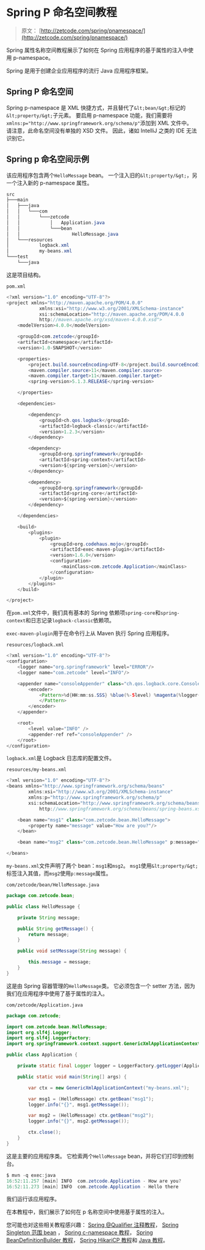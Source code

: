 # Spring P 命名空间教程

> 原文： [http://zetcode.com/spring/pnamespace/](http://zetcode.com/spring/pnamespace/)

Spring 属性名称空间教程展示了如何在 Spring 应用程序的基于属性的注入中使用 p-namespace。

Spring 是用于创建企业应用程序的流行 Java 应用程序框架。

## Spring P 命名空间

Spring p-namespace 是 XML 快捷方式，并且替代了`&lt;bean/&gt;`标记的`&lt;property/&gt;`子元素。 要启用 p-namespace 功能，我们需要将`xmlns:p="http://www.springframework.org/schema/p"`添加到 XML 文件中。 请注意，此命名空间没有单独的 XSD 文件。 因此，诸如 IntelliJ 之类的 IDE 无法识别它。

## Spring p 命名空间示例

该应用程序包含两个`HelloMessage` bean。 一个注入旧的`&lt;property/&gt;`，另一个注入新的 p-namespace 属性。

```java
src
├───main
│   ├───java
│   │   └───com
│   │       └───zetcode
│   │           │   Application.java
│   │           └───bean
│   │                   HelloMessage.java
│   └───resources
│           logback.xml
│           my-beans.xml
└───test
    └───java

```

这是项目结构。

`pom.xml`

```java
<?xml version="1.0" encoding="UTF-8"?>
<project xmlns="http://maven.apache.org/POM/4.0.0"
            xmlns:xsi="http://www.w3.org/2001/XMLSchema-instance"
            xsi:schemaLocation="http://maven.apache.org/POM/4.0.0
            http://maven.apache.org/xsd/maven-4.0.0.xsd">
    <modelVersion>4.0.0</modelVersion>

    <groupId>com.zetcode</groupId>
    <artifactId>cnamespace</artifactId>
    <version>1.0-SNAPSHOT</version>

    <properties>
        <project.build.sourceEncoding>UTF-8</project.build.sourceEncoding>
        <maven.compiler.source>11</maven.compiler.source>
        <maven.compiler.target>11</maven.compiler.target>
        <spring-version>5.1.3.RELEASE</spring-version>

    </properties>

    <dependencies>

        <dependency>
            <groupId>ch.qos.logback</groupId>
            <artifactId>logback-classic</artifactId>
            <version>1.2.3</version>
        </dependency>

        <dependency>
            <groupId>org.springframework</groupId>
            <artifactId>spring-context</artifactId>
            <version>${spring-version}</version>
        </dependency>

        <dependency>
            <groupId>org.springframework</groupId>
            <artifactId>spring-core</artifactId>
            <version>${spring-version}</version>
        </dependency>

    </dependencies>

    <build>
        <plugins>
            <plugin>
                <groupId>org.codehaus.mojo</groupId>
                <artifactId>exec-maven-plugin</artifactId>
                <version>1.6.0</version>
                <configuration>
                    <mainClass>com.zetcode.Application</mainClass>
                </configuration>
            </plugin>
        </plugins>
    </build>

</project>

```

在`pom.xml`文件中，我们具有基本的 Spring 依赖项`spring-core`和`spring-context`和日志记录`logback-classic`依赖项。

`exec-maven-plugin`用于在命令行上从 Maven 执行 Spring 应用程序。

`resources/logback.xml`

```java
<?xml version="1.0" encoding="UTF-8"?>
<configuration>
    <logger name="org.springframework" level="ERROR"/>
    <logger name="com.zetcode" level="INFO"/>

    <appender name="consoleAppender" class="ch.qos.logback.core.ConsoleAppender">
        <encoder>
            <Pattern>%d{HH:mm:ss.SSS} %blue(%-5level) %magenta(%logger{36}) - %msg %n
            </Pattern>
        </encoder>
    </appender>

    <root>
        <level value="INFO" />
        <appender-ref ref="consoleAppender" />
    </root>
</configuration>

```

`logback.xml`是 Logback 日志库的配置文件。

`resources/my-beans.xml`

```java
<?xml version="1.0" encoding="UTF-8"?>
<beans xmlns="http://www.springframework.org/schema/beans"
        xmlns:xsi="http://www.w3.org/2001/XMLSchema-instance"
        xmlns:p="http://www.springframework.org/schema/p"
        xsi:schemaLocation="http://www.springframework.org/schema/beans
            http://www.springframework.org/schema/beans/spring-beans.xsd">

    <bean name="msg1" class="com.zetcode.bean.HelloMessage">
        <property name="message" value="How are you?"/>
    </bean>

    <bean name="msg2" class="com.zetcode.bean.HelloMessage" p:message="Hello there"/>

</beans>

```

`my-beans.xml`文件声明了两个 bean：`msg1`和`msg2`。 `msg1`使用`&lt;property/&gt;`标签注入其值，而`msg2`使用`p:message`属性。

`com/zetcode/bean/HelloMessage.java`

```java
package com.zetcode.bean;

public class HelloMessage {

    private String message;

    public String getMessage() {
        return message;
    }

    public void setMessage(String message) {

        this.message = message;
    }
}

```

这是由 Spring 容器管理的`HelloMessage`类。 它必须包含一个 setter 方法，因为我们在应用程序中使用了基于属性的注入。

`com/zetcode/Application.java`

```java
package com.zetcode;

import com.zetcode.bean.HelloMessage;
import org.slf4j.Logger;
import org.slf4j.LoggerFactory;
import org.springframework.context.support.GenericXmlApplicationContext;

public class Application {

    private static final Logger logger = LoggerFactory.getLogger(Application.class);

    public static void main(String[] args) {

        var ctx = new GenericXmlApplicationContext("my-beans.xml");

        var msg1 = (HelloMessage) ctx.getBean("msg1");
        logger.info("{}", msg1.getMessage());

        var msg2 = (HelloMessage) ctx.getBean("msg2");
        logger.info("{}", msg2.getMessage());

        ctx.close();
    }
}

```

这是主要的应用程序类。 它检索两个`HelloMessage` bean，并将它们打印到控制台。

```java
$ mvn -q exec:java
16:52:11.257 [main] INFO  com.zetcode.Application - How are you? 
16:52:11.273 [main] INFO  com.zetcode.Application - Hello there 

```

我们运行该应用程序。

在本教程中，我们展示了如何在 p 名称空间中使用基于属性的注入。

您可能也对这些相关教程感兴趣： [Spring @Qualifier 注释教程](/spring/qualifier/)， [Spring Singleton 范围 bean](/spring/singletonscope/) ， [Spring c-namespace 教程](/spring/cnamespace/)， [Spring BeanDefinitionBuilder 教程](/spring/beandefinitionbuilder/)， [Spring HikariCP 教程](/articles/springhikaricp/)和 [Java 教程](/lang/java/)。